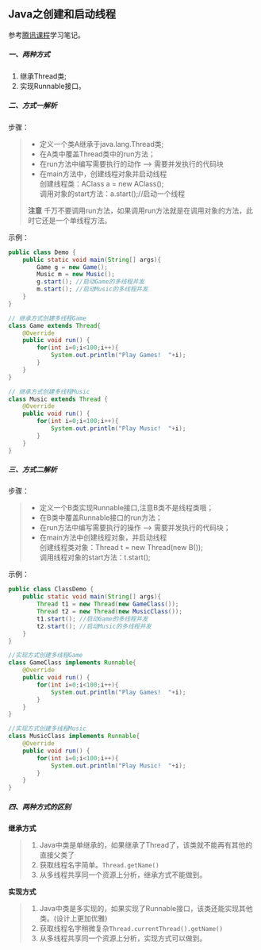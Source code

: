 ## Java之创建和启动线程

参考[腾讯课程](https://ke.qq.com/webcourse/index.html#course_id=148614&term_id=100169021&taid=767703929472134&vid=o1411ppyby1)学习笔记。

##### 一、两种方式  

1. 继承Thread类;  
2. 实现Runnable接口。

##### 二、方式一解析

步骤：  

> - 定义一个类A继承于java.lang.Thread类;
> - 在A类中覆盖Thread类中的run方法；
> - 在run方法中编写需要执行的动作 —> 需要并发执行的代码块
> - 在main方法中，创建线程对象并启动线程  
>   创建线程类：AClass a = new AClass();  
>   调用对象的start方法：a.start();//启动一个线程
>
> **注意**
> 千万不要调用run方法，如果调用run方法就是在调用对象的方法，此时它还是一个单线程方法。

示例：

```java
public class Demo {
    public static void main(String[] args){
        Game g = new Game();
        Music m = new Music();
        g.start(); //启动Game的多线程并发
        m.start(); //启动Music的多线程并发
    }
}

// 继承方式创建多线程Game
class Game extends Thread{
    @Override
    public void run() {
        for(int i=0;i<100;i++){
            System.out.println("Play Games!  "+i);
        }
    }
}

// 继承方式创建多线程Music
class Music extends Thread {
    @Override
    public void run() {
        for(int i=0;i<100;i++){
            System.out.println("Play Music!  "+i);
        }
    }
}
```

##### 三、方式二解析

步骤：  

>- 定义一个B类实现Runnable接口,注意B类不是线程类哦；
>- 在B类中覆盖Runnable接口的run方法；
>- 在run方法中编写需要执行的操作 —> 需要并发执行的代码块；
>- 在main方法中创建线程对象，并启动线程  
>  创建线程类对象：Thread t = new Thread(new B());  
>  调用线程对象的start方法：t.start();

示例：

```java
public class ClassDemo {
    public static void main(String[] args){
        Thread t1 = new Thread(new GameClass());
        Thread t2 = new Thread(new MusicClass());
        t1.start(); //启动Game的多线程并发
        t2.start(); //启动Music的多线程并发
    }
}

//实现方式创建多线程Game
class GameClass implements Runnable{
    @Override
    public void run() {
        for(int i=0;i<100;i++){
            System.out.println("Play Games!  "+i);
        }
    }
}

//实现方式创建多线程Music
class MusicClass implements Runnable{
    @Override
    public void run() {
        for(int i=0;i<100;i++){
            System.out.println("Play Music!  "+i);
        }
    }
}
```

##### 四、两种方式的区别

**继承方式**  

> 1. Java中类是单继承的，如果继承了Thread了，该类就不能再有其他的直接父类了
> 2. 获取线程名字简单。`Thread.getName()`
> 3. 从多线程共享同一个资源上分析，继承方式不能做到。

**实现方式**  

> 1. Java中类是多实现的，如果实现了Runnable接口，该类还能实现其他类。(设计上更加优雅)
> 2. 获取线程名字稍微复杂`Thread.currentThread().getName()`
> 3. 从多线程共享同一个资源上分析，实现方式可以做到。